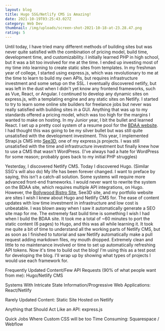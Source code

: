 ```yaml
---
layout: blog
title: Hugo SSG/Netlify CMS is Amazing!
date: 2021-10-19T03:25:43.027Z
category: Web Dev
thumbnail: /img/uploads/screen-shot-2021-10-18-at-23.28.47.png
rating: 5
---
```

Until today, I have tried many different methods of building sites but was never quite satisfied with the combination of pricing model, build time, development time, and customizability. I initially learned PHP in high school, but it was a bit too involved for me at the time. I ended up investing most of my time into learning to create static sites from templates. In my freshman year of college, I started using express.js, which was revolutionary to me at the time to learn to build my own APIs, but requires infrastructure investment and some setup on the SSL. I eventually discovered netlify, but was left in the dust when I didn't yet know any frontend frameworks, such as Vue, React, or Angular. I continued to develop any dynamic sites on express.js, with a templating engine and any static sites on Netlify. I started to try to learn some online site builders for freelance jobs but never was really satisfied with building sites in a GUI. Anything that was up to my standards offered a pricing model, which was too high for the margins I wanted to make on hosting. In my Junior year, I bit the bullet and learned React. I set up a pretty cool system of a resume pool for the [BDAA website](https://bdaaosu.org). I had thought this was going to be my silver bullet but was still quite unsatisfied with the development investment. This year, I implemented Strapi.js CMS into [See3D](https://see3d.org), one of my express.js projects. I was still unsatisfied with the time and infrastructure investment but finally knew how to use a CMS that wasn't WordPress. (I've always had a hate for WordPress for some reason; probably goes back to my initial PHP struggles) 



Yesterday, I discovered Netlify CMS. Today I discovered Hugo. (Similar SSG's will also do) My life has been forever changed. I want to preface by saying, this isn't a catch-all solution. Some systems will require more advanced front-end frameworks. I would never want to rewrite the system on the BDAA site, which requires multiple API integrations, on Hugo. However, the [Bollywood Bistro Site](https://bollywoodbistrochicago.com), See3D site, and my portfolio website are sites I wish I knew about Hugo and Netlify CMS for. The ease of content updates with low time investment in infrastructure and low cost is unbeatable. I was blown away when I saw it automatically generate a SEO site map for me. The extremely fast build time is something I wish I had when I build the BDAA site. It took me a total of ~60 minutes to port the static content (6 pages) to Hugo, and this was all while learning it. It took me quite a bit of time to understand all the working parts of Netlify CMS, but as soon as I finished to tutorial and saw Netlify automatically make a pull request adding markdown files, my mouth dropped. Extremely clean and little to no maintenance involved or time to set up automatically refreshing API tokens. Now it's time to build out the blog! I'm using this as a test post for developing the blog. I'll wrap up by showing what types of projects I would use each framework for.



Frequently Updated Content/Few API Requests (90% of what people want from me): Hugo/Netlify CMS

Systems With Intricate State Information/Progressive Web Applications: React/Netlify

Rarely Updated Content: Static Site Hosted on Netlify

Anything that Should Act Like an API: express.js

Quick Jobs Where Custom CSS will be too Time Consuming: Squarespace / Webflow